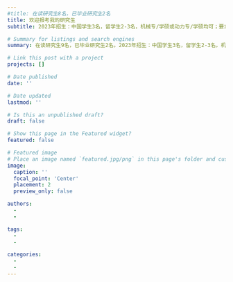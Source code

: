 ```yaml
---
#title: 在读研究生8名，已毕业研究生2名
title: 欢迎报考我的研究生
subtitle: 2023年招生：中国学生3名，留学生2-3名，机械专/学硕或动力专/学硕均可；要求：1. 勤奋认真，能吃苦耐劳，肯钻研知识；2. 专业背景最好学过流体力学或力学专业，但不限；3. 有专业性软件（如Fluent/Abaqus/Pytorch等等）使用经历或奖学金获得者优先考虑；新生研究方向：机器/深度学习，颗粒动力学，先进制造和双碳计划中物质流动与传热。

# Summary for listings and search engines
summary: 在读研究生9名，已毕业研究生2名。2023年招生：中国学生3名，留学生2-3名，机械专/学硕或动力专/学硕均可；要求：1. 勤奋认真，能吃苦耐劳，肯钻研知识；2. 专业背景最好学过流体力学或力学专业，但不限；3. 有软件使用经历或奖学金获得者优先考虑；新生研究方向：机器/深度学习，颗粒动力学，先进制造和双碳计划中物质流动与传热。

# Link this post with a project
projects: []

# Date published
date: ''

# Date updated
lastmod: ''

# Is this an unpublished draft?
draft: false

# Show this page in the Featured widget?
featured: false

# Featured image
# Place an image named `featured.jpg/png` in this page's folder and customize its options here.
image:
  caption: ''
  focal_point: 'Center'
  placement: 2
  preview_only: false

authors:
  - 
  - 

tags:
  - 
  - 

categories:
  - 
  - 
---
```



